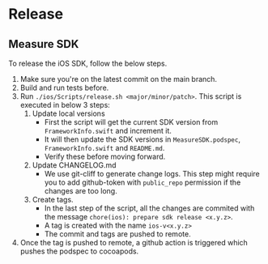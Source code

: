 # Release

## Measure SDK

To release the iOS SDK, follow the below steps.

1. Make sure you're on the latest commit on the main branch.
2. Build and run tests before.
3. Run `./ios/Scripts/release.sh <major/minor/patch>`. This script is executed in below 3 steps:
   1. Update local versions
        - First the script will get the current SDK version from `FrameworkInfo.swift` and increment it.
        - It will then update the SDK versions in `MeasureSDK.podspec`, `FrameworkInfo.swift` and `README.md`.
        - Verify these before moving forward.
   2. Update CHANGELOG.md
        - We use git-cliff to generate change logs. This step might require you to add github-token with `public_repo` permission if the changes are too long.
   3. Create tags.
        - In the last step of the script, all the changes are commited with the message `chore(ios): prepare sdk release <x.y.z>`. 
        - A tag is created with the name `ios-v<x.y.z>`
        - The commit and tags are pushed to remote.
4. Once the tag is pushed to remote, a github action is triggered which pushes the podspec to cocoapods.
